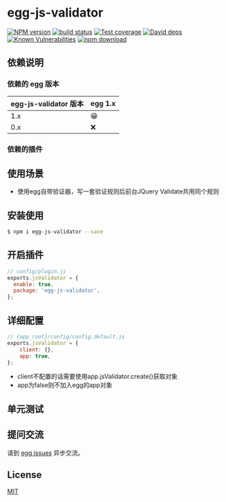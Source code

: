 # egg-js-validator

[![NPM version][npm-image]][npm-url]
[![build status][travis-image]][travis-url]
[![Test coverage][codecov-image]][codecov-url]
[![David deps][david-image]][david-url]
[![Known Vulnerabilities][snyk-image]][snyk-url]
[![npm download][download-image]][download-url]

[npm-image]: https://img.shields.io/npm/v/egg-js-validator.svg?style=flat-square
[npm-url]: https://npmjs.org/package/egg-js-validator
[travis-image]: https://img.shields.io/travis/eggjs/egg-js-validator.svg?style=flat-square
[travis-url]: https://travis-ci.org/eggjs/egg-js-validator
[codecov-image]: https://img.shields.io/codecov/c/github/eggjs/egg-js-validator.svg?style=flat-square
[codecov-url]: https://codecov.io/github/eggjs/egg-js-validator?branch=master
[david-image]: https://img.shields.io/david/eggjs/egg-js-validator.svg?style=flat-square
[david-url]: https://david-dm.org/eggjs/egg-js-validator
[snyk-image]: https://snyk.io/test/npm/egg-js-validator/badge.svg?style=flat-square
[snyk-url]: https://snyk.io/test/npm/egg-js-validator
[download-image]: https://img.shields.io/npm/dm/egg-js-validator.svg?style=flat-square
[download-url]: https://npmjs.org/package/egg-js-validator

<!--
Description here.
-->

## 依赖说明

### 依赖的 egg 版本

egg-js-validator 版本 | egg 1.x
--- | ---
1.x | 😁
0.x | ❌

### 依赖的插件
<!--

如果有依赖其它插件，请在这里特别说明。如

- security
- multipart

-->

## 使用场景

- 使用egg自带验证器，写一套验证规则后前台JQuery Validate共用同个规则


## 安装使用

```bash
$ npm i egg-js-validator --save
```

## 开启插件

```js
// config/plugin.js
exports.jsValidator = {
  enable: true,
  package: 'egg-js-validator',
};
```


## 详细配置
```js
// {app_root}/config/config.default.js
exports.jsValidator = {
    client: {},
    app: true,
};
```
- client不配置的话需要使用app.jsValidator.create()获取对象
- app为false则不加入egg的app对象

## 单元测试

<!-- 描述如何在单元测试中使用此插件，例如 schedule 如何触发。无则省略。-->

## 提问交流

请到 [egg issues](https://github.com/eggjs/egg/issues) 异步交流。

## License

[MIT](LICENSE)
